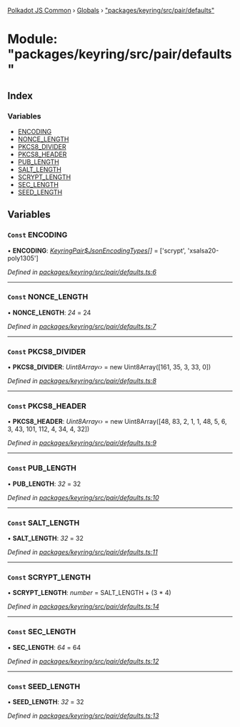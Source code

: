 [Polkadot JS Common](../README.md) › [Globals](../globals.md) › ["packages/keyring/src/pair/defaults"](_packages_keyring_src_pair_defaults_.md)

# Module: "packages/keyring/src/pair/defaults"

## Index

### Variables

* [ENCODING](_packages_keyring_src_pair_defaults_.md#const-encoding)
* [NONCE_LENGTH](_packages_keyring_src_pair_defaults_.md#const-nonce_length)
* [PKCS8_DIVIDER](_packages_keyring_src_pair_defaults_.md#const-pkcs8_divider)
* [PKCS8_HEADER](_packages_keyring_src_pair_defaults_.md#const-pkcs8_header)
* [PUB_LENGTH](_packages_keyring_src_pair_defaults_.md#const-pub_length)
* [SALT_LENGTH](_packages_keyring_src_pair_defaults_.md#const-salt_length)
* [SCRYPT_LENGTH](_packages_keyring_src_pair_defaults_.md#const-scrypt_length)
* [SEC_LENGTH](_packages_keyring_src_pair_defaults_.md#const-sec_length)
* [SEED_LENGTH](_packages_keyring_src_pair_defaults_.md#const-seed_length)

## Variables

### `Const` ENCODING

• **ENCODING**: *[KeyringPair$JsonEncodingTypes](_packages_keyring_src_types_.md#keyringpairjsonencodingtypes)[]* = ['scrypt', 'xsalsa20-poly1305']

*Defined in [packages/keyring/src/pair/defaults.ts:6](https://github.com/polkadot-js/common/blob/5c886b0f/packages/keyring/src/pair/defaults.ts#L6)*

___

### `Const` NONCE_LENGTH

• **NONCE_LENGTH**: *24* = 24

*Defined in [packages/keyring/src/pair/defaults.ts:7](https://github.com/polkadot-js/common/blob/5c886b0f/packages/keyring/src/pair/defaults.ts#L7)*

___

### `Const` PKCS8_DIVIDER

• **PKCS8_DIVIDER**: *Uint8Array‹›* = new Uint8Array([161, 35, 3, 33, 0])

*Defined in [packages/keyring/src/pair/defaults.ts:8](https://github.com/polkadot-js/common/blob/5c886b0f/packages/keyring/src/pair/defaults.ts#L8)*

___

### `Const` PKCS8_HEADER

• **PKCS8_HEADER**: *Uint8Array‹›* = new Uint8Array([48, 83, 2, 1, 1, 48, 5, 6, 3, 43, 101, 112, 4, 34, 4, 32])

*Defined in [packages/keyring/src/pair/defaults.ts:9](https://github.com/polkadot-js/common/blob/5c886b0f/packages/keyring/src/pair/defaults.ts#L9)*

___

### `Const` PUB_LENGTH

• **PUB_LENGTH**: *32* = 32

*Defined in [packages/keyring/src/pair/defaults.ts:10](https://github.com/polkadot-js/common/blob/5c886b0f/packages/keyring/src/pair/defaults.ts#L10)*

___

### `Const` SALT_LENGTH

• **SALT_LENGTH**: *32* = 32

*Defined in [packages/keyring/src/pair/defaults.ts:11](https://github.com/polkadot-js/common/blob/5c886b0f/packages/keyring/src/pair/defaults.ts#L11)*

___

### `Const` SCRYPT_LENGTH

• **SCRYPT_LENGTH**: *number* = SALT_LENGTH + (3 * 4)

*Defined in [packages/keyring/src/pair/defaults.ts:14](https://github.com/polkadot-js/common/blob/5c886b0f/packages/keyring/src/pair/defaults.ts#L14)*

___

### `Const` SEC_LENGTH

• **SEC_LENGTH**: *64* = 64

*Defined in [packages/keyring/src/pair/defaults.ts:12](https://github.com/polkadot-js/common/blob/5c886b0f/packages/keyring/src/pair/defaults.ts#L12)*

___

### `Const` SEED_LENGTH

• **SEED_LENGTH**: *32* = 32

*Defined in [packages/keyring/src/pair/defaults.ts:13](https://github.com/polkadot-js/common/blob/5c886b0f/packages/keyring/src/pair/defaults.ts#L13)*
